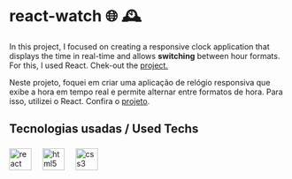# react-watch 🌐 🕰

In this project, I focused on creating a responsive clock application that displays the time in real-time and allows <strong>switching</strong> between hour formats. For this, I used React. Chek-out the <a href="https://luizcarvalhosilva.github.io/react-watch/">project.</a>

Neste projeto, foquei em criar uma aplicação de relógio responsiva que exibe a hora em tempo real e permite alternar entre formatos de hora. Para isso, utilizei o React. Confira o <a href="https://luizcarvalhosilva.github.io/react-watch/">projeto</a>.

<h2 align="left">Tecnologias usadas / Used Techs</h2>

###

<div align="left">
  <img src="https://cdn.jsdelivr.net/gh/devicons/devicon/icons/react/react-original.svg" height="40" alt="react logo"  />
  <img width="12" />
  <img src="https://cdn.jsdelivr.net/gh/devicons/devicon/icons/html5/html5-original.svg" height="40" alt="html5 logo"  />
  <img width="12" />
  <img src="https://cdn.jsdelivr.net/gh/devicons/devicon/icons/css3/css3-original.svg" height="40" alt="css3 logo"  />
</div>

###
